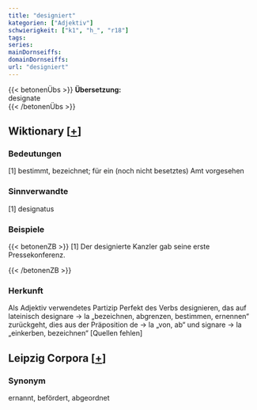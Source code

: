```yaml
---
title: "designiert"
kategorien: ["Adjektiv"]
schwierigkeit: ["k1", "h_", "r18"]
tags:
series:
mainDornseiffs:
domainDornseiffs:
url: "designiert"
---
```


{{< betonenÜbs >}}
**Übersetzung:**  
designate  
{{< /betonenÜbs >}}

## Wiktionary [[+](https://de.wiktionary.org/wiki/designiert)]

### Bedeutungen
[1] bestimmt, bezeichnet; für ein (noch nicht besetztes) Amt vorgesehen  

### Sinnverwandte
[1] designatus  

### Beispiele
{{< betonenZB >}}
[1] Der designierte Kanzler gab seine erste Pressekonferenz.  

{{< /betonenZB >}}
### Herkunft
Als Adjektiv verwendetes Partizip Perfekt des Verbs designieren, das auf lateinisch designare → la „bezeichnen, abgrenzen, bestimmen, ernennen“ zurückgeht, dies aus der Präposition de → la „von, ab“ und signare → la „einkerben, bezeichnen“ [Quellen fehlen]  


## Leipzig Corpora [[+](https://corpora.uni-leipzig.de/en/res?word=designiert&corpusId=deu_newscrawl-public_2018)]


### Synonym
ernannt, befördert, abgeordnet

